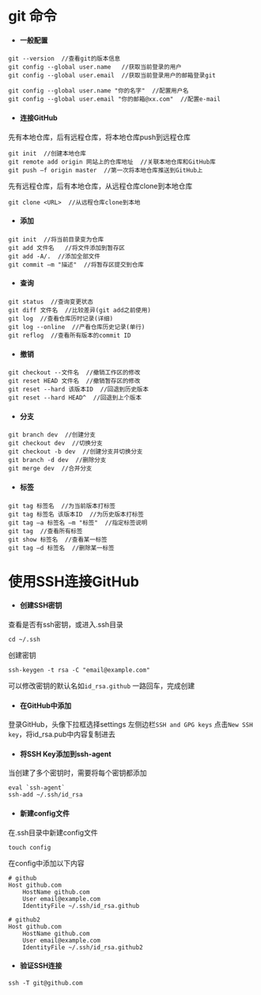 # git 命令
* #### 一般配置
```
git --version  //查看git的版本信息
git config --global user.name   //获取当前登录的用户
git config --global user.email  //获取当前登录用户的邮箱登录git

git config --global user.name "你的名字"  //配置用户名
git config --global user.email "你的邮箱@xx.com"  //配置e-mail
```

* #### 连接GitHub
先有本地仓库，后有远程仓库，将本地仓库push到远程仓库

```
git init  //创建本地仓库
git remote add origin 网站上的仓库地址  //关联本地仓库和GitHub库
git push –f origin master  //第一次将本地仓库推送到GitHub上
```
先有远程仓库，后有本地仓库，从远程仓库clone到本地仓库
```
git clone <URL>  //从远程仓库clone到本地
```

* #### 添加
```
git init  //将当前目录变为仓库
git add 文件名   //将文件添加到暂存区
git add -A/.  //添加全部文件
git commit –m "描述"  //将暂存区提交到仓库
```

* #### 查询
```
git status  //查询变更状态
git diff 文件名  //比较差异(git add之前使用)
git log  //查看仓库历时记录(详细)
git log --online  //产看仓库历史记录(单行)
git reflog  //查看所有版本的commit ID
```

* #### 撤销
```
git checkout --文件名  //撤销工作区的修改
git reset HEAD 文件名  //撤销暂存区的修改
git reset --hard 该版本ID  //回退到历史版本
git reset --hard HEAD^  //回退到上个版本
```

* #### 分支
```
git branch dev  //创建分支
git checkout dev  //切换分支
git checkout -b dev  //创建分支并切换分支
git branch -d dev  //删除分支
git merge dev  //合并分支
```

* #### 标签
```
git tag 标签名  //为当前版本打标签
git tag 标签名 该版本ID  //为历史版本打标签
git tag –a 标签名 –m "标签"  //指定标签说明
git tag  //查看所有标签
git show 标签名  //查看某一标签
git tag –d 标签名  //删除某一标签
```
# 使用SSH连接GitHub
* #### 创建SSH密钥
查看是否有ssh密钥，或进入.ssh目录

```
cd ~/.ssh
```
创建密钥
```
ssh-keygen -t rsa -C "email@example.com"
```
可以修改密钥的默认名如`id_rsa.github`
一路回车，完成创建

* #### 在GitHub中添加
登录GitHub，头像下拉框选择settings
左侧边栏`SSH and GPG keys`
点击`New SSH key`，将id_rsa.pub中内容复制进去

* #### 将SSH Key添加到ssh-agent
当创建了多个密钥时，需要将每个密钥都添加

```
eval `ssh-agent`
ssh-add ~/.ssh/id_rsa
```

* #### 新建config文件
在.ssh目录中新建config文件
```
touch config
```
在config中添加以下内容
```
# github
Host github.com
    HostName github.com
    User email@example.com
    IdentityFile ~/.ssh/id_rsa.github

# github2
Host github.com
    HostName github.com
    User email@example.com
    IdentityFile ~/.ssh/id_rsa.github2
```

* #### 验证SSH连接
```
ssh -T git@github.com
```
